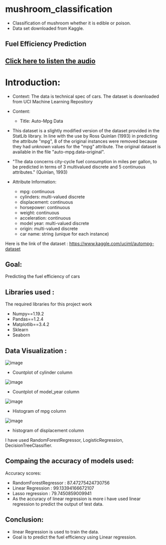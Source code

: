 # mushroom_classification
- Classification of mushroom whether it is edible or poison.
- Data set downloaded from Kaggle.

## Fuel Efficiency Prediction
## [Click here to listen the audio](https://drive.google.com/file/d/1WZ7OD5mo7NNVNpukec2eRj1jqAIyjtDk/view?usp=sharing)
# Introduction:
- Context: The data is technical spec of cars. The dataset is downloaded from UCI Machine Learning Repository
- Content:
     - Title: Auto-Mpg Data

- This dataset is a slightly modified version of the dataset provided in the StatLib library. In line with the use by Ross Quinlan (1993) in predicting the attribute "mpg", 8 of the original instances were removed because they had unknown values for the "mpg" attribute. The original dataset is available in the file "auto-mpg.data-original".

- "The data concerns city-cycle fuel consumption in miles per gallon, to be predicted in terms of 3 multivalued discrete and 5 continuous attributes." (Quinlan, 1993)

- Attribute Information:

    - mpg: continuous
    - cylinders: multi-valued discrete
    - displacement: continuous
    - horsepower: continuous
    - weight: continuous
    - acceleration: continuous
    - model year: multi-valued discrete
    - origin: multi-valued discrete
    - car name: string (unique for each instance)


Here is the link of the dataset : https://www.kaggle.com/uciml/autompg-dataset

## Goal:
Predicting the fuel efficiency of cars

## Libraries used :
The required libraries for this project work
- Numpy==1.19.2
- Pandas==1.2.4
- Matplotlib==3.4.2
- Sklearn
- Seaborn

## Data Visualization :
![image](https://user-images.githubusercontent.com/79050917/143542394-322637e5-95d8-413f-9db5-f84a194500db.png)
- Countplot of cylinder column

![image](https://user-images.githubusercontent.com/79050917/143542444-a5e1d08a-d73b-4a68-a565-6662b21505eb.png)
- Countplot of model_year column

![image](https://user-images.githubusercontent.com/79050917/143542516-9662f911-683c-4dab-8738-8a7b9b1dbe70.png)
- Histogram of mpg column

![image](https://user-images.githubusercontent.com/79050917/143542587-afb10966-6f83-4065-b2e3-dda107e3575d.png)
- histogram of displacement column

I have used RandomForestRegressor, LogisticRegression, DecisionTreeClassifier.

## Compaing the accuracy of models used:
Accuracy scores:
- RandomForestRegressor : 87.47275424730756
- Linear Regression : 99.13394166672107
- Lasso regression : 79.7450859009941
- As the accuracy of linear regression is more i have used linear regression to predict the output of test data.

## Conclusion:
- linear Regression is used to train the data.
- Goal is to predict the fuel efficiency using Linear regression.
















